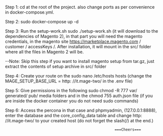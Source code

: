 Step 1: cd at the root of the project. also change ports as per convenience in docker-compose.yml.

Step 2: sudo docker-compose up -d

Step 3: Run the setup-work.sh 
sudo ./setup-work.sh (it will download to the dependencies of Magento 2), in that part you will need the magento credentials, in the magento site https://marketplace.magento.com / customer / accessKeys /. After installation, it will mount in the src/ folder where all the files in Magento 2 will be.

--Note: Skip this step if you want to install magento setup from tar.gz, just extract the contents of setup archive in src/ folder

Step 4: Create your route on the sudo nano /etc/hosts hosts (change the MAGE_SETUP_BASE_URL = http: //it.mage-two/ in the .env file)

Step 5: Give permissions in the following sudo chmod -R 777 var/ generated/ pub/ media folders and in the chmod 755 auth.json file (if you are inside the docker container you do not need sudo commands)

Step 6: Access the percona in that case and phpmyadmin, (127.0.0.1:8888), enter the database and the core_config_data table and change http: //it.mage-two/ to your created host (do not forget the slash(/) at the end.)


                                                      ===Cheers===
